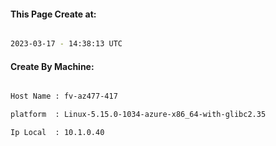 
   
#### This Page Create at:

```bash

2023-03-17 - 14:38:13 UTC

```

#### Create By Machine:

```bash

Host Name : fv-az477-417

platform  : Linux-5.15.0-1034-azure-x86_64-with-glibc2.35

Ip Local  : 10.1.0.40

```

